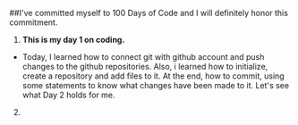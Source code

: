 ##I've committed myself to 100 Days of Code and I will definitely honor this commitment.

1. **This is my day 1 on coding.**
 * Today, I learned how to connect git with github account and push changes to the github repositories. Also, i learned how to initialize, create a repository and add files to it. At the end, how to commit, using some statements to know what changes have been made to it. Let's see what Day 2 holds for me.
 
2. 